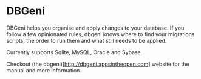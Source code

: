 # DBGeni

DBGeni helps you organise and apply changes to your database. If you follow a few opinionated rules, dbgeni knows where to find your migrations scripts, the order to run them and what still needs to be applied.

Currently supports Sqlite, MySQL, Oracle and Sybase.

Checkout (the dbgeni)[http://dbgeni.appsintheopen.com] website for the manual and more information.
